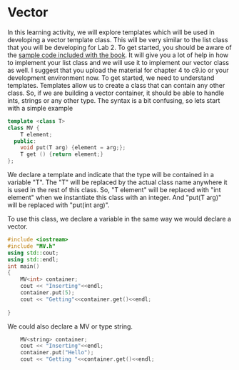 # Vector
In this learning activity, we will explore templates which will be used in developing a vector template class.  This will be very similar to the list class that you will be developing for Lab 2.
To get started, you should be aware of the [sample code included with the book](http://bcs.wiley.com/he-bcs/Books?action=resource&bcsId=2949&itemId=0471467553&resourceId=7105&chapterId=21528).  It will give you a lot of help in how to implement your list class and we will use it to implement our vector class as well.  I suggest that you upload the material for chapter 4 to c9.io or your development environment now.
To get started, we need to understand templates.  Templates allow us to create a class that can contain any other class.  So, if we are building a vector container, it should be able to handle ints, strings or any other type.  The syntax is a bit confusing, so lets start with a simple example
```c++
template <class T>
class MV {
    T element;
  public:
    void put(T arg) {element = arg;};
    T get () {return element;}
};
```
We declare a template and indicate that the type will be contained in a variable "T". The "T" will be replaced by the actual class name anywhere it is used in the rest of this class.
So, "T element" will be replaced with "int element" when we instantiate this class with an integer.  And "put(T arg)" will be replaced with "put(int arg)".

To use this class, we declare a variable in the same way we would declare a vector.
```c++
#include <iostream>
#include "MV.h"
using std::cout;
using std::endl;
int main()
{
    MV<int> container;
    cout << "Inserting"<<endl;
    container.put(5);
    cout << "Getting"<<container.get()<<endl;
    
}
```
We could also declare a MV or type string.
```c++
    MV<string> container;
    cout << "Inserting"<<endl;
    container.put("Hello");
    cout << "Getting "<<container.get()<<endl;
```
